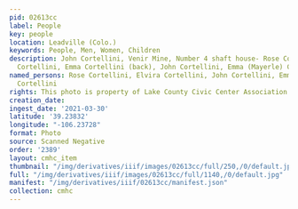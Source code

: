 ```yaml
---
pid: 02613cc
label: People
key: people
location: Leadville (Colo.)
keywords: People, Men, Women, Children
description: John Cortellini, Venir Mine, Number 4 shaft house- Rose Cortellini, Elvira
  Cortellini, Emma Cortellini (back), John Cortellini, Emma (Mayerle) Cortellini
named_persons: Rose Cortellini, Elvira Cortellini, John Cortellini, Emma (Mayerle)
  Cortellini
rights: This photo is property of Lake County Civic Center Association.
creation_date: 
ingest_date: '2021-03-30'
latitude: '39.23832'
longitude: "-106.23728"
format: Photo
source: Scanned Negative
order: '2389'
layout: cmhc_item
thumbnail: "/img/derivatives/iiif/images/02613cc/full/250,/0/default.jpg"
full: "/img/derivatives/iiif/images/02613cc/full/1140,/0/default.jpg"
manifest: "/img/derivatives/iiif/02613cc/manifest.json"
collection: cmhc
---
```

